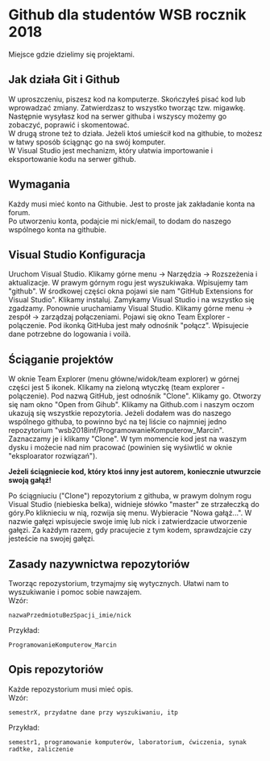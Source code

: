 # Github dla studentów WSB rocznik 2018
Miejsce gdzie dzielimy się projektami.

## Jak działa Git i Github
W uproszczeniu, piszesz kod na komputerze. Skończyłeś pisać kod lub wprowadzać zmiany. Zatwierdzasz to wszystko tworząc tzw. migawkę. Następnie wysyłasz kod na serwer githuba i wszyscy możemy go zobaczyć, poprawić i skomentować.<br/>
W drugą strone też to działa. Jeżeli ktoś umieścił kod na githubie, to możesz w łatwy sposób ściągnąc go na swój komputer.<br/>
W Visual Studio jest mechanizm, który ułatwia importowanie i eksportowanie kodu na serwer github.

## Wymagania
Każdy musi mieć konto na Githubie. Jest to proste jak zakładanie konta na forum.<br/>
Po utworzeniu konta, podajcie mi nick/email, to dodam do naszego wspólnego konta na githubie.

## Visual Studio Konfiguracja
Uruchom Visual Studio. Klikamy górne menu -> Narzędzia -> Rozszeżenia i aktualizacje. W prawym górnym rogu jest wyszukiwaka. Wpisujemy tam "github". W środkowej części okna pojawi sie nam "GitHub Extensions for Visual Studio". Klikamy instaluj. Zamykamy Visual Studio i na wszystko się zgadzamy. Ponownie uruchamiamy Visual Studio. Klikamy górne menu -> zespół -> zarządzaj połączeniami. Pojawi się okno Team Explorer - polączenie. Pod ikonką GitHuba jest mały odnośnik "połącz". Wpisujecie dane potrzebne do logowania i voilà.

## Ściąganie projektów
W oknie Team Explorer (menu główne/widok/team explorer) w górnej części jest 5 ikonek. Klikamy na zieloną wtyczkę (team explorer - polączenie). Pod nazwą GitHub, jest odnośnik "Clone". Klikamy go. Otworzy się nam okno "Open from Gihub". Klikamy na Github.com i naszym oczom ukazują się wszystkie repozytoria. Jeżeli dodałem was do naszego wspólnego githuba, to powinno być na tej liście co najmniej jedno repozytorium "wsb2018inf/ProgramowanieKomputerow_Marcin". Zaznaczamy je i klikamy "Clone". W tym momencie kod jest na waszym dysku i możecie nad nim pracować (powinien się wyśiwtlić w oknie "eksploarator rozwiązań").  

**Jeżeli ściągniecie kod, który ktoś inny jest autorem, koniecznie utwurzcie swoją gałąź!**  

Po ściągniuciu ("Clone") repozytorium z githuba, w prawym dolnym rogu Visual Studio (niebieska belka), widnieje słówko "master" ze strzałeczką do góry.Po kliknieciu w nią, rozwija się menu. Wybieracie "Nowa gałąź...". W nazwie gałęzi wpisujecie swoje imię lub nick i zatwierdzacie utworzenie gałęzi. Za każdym razem, gdy pracujecie z tym kodem, sprawdzajcie czy jesteście na swojej gałęzi.

## Zasady nazywnictwa repozytoriów
Tworząc repozystorium, trzymajmy się wytycznych. Ułatwi nam to wyszukiwanie i pomoc sobie nawzajem.<br/>
Wzór:
```
nazwaPrzedmiotuBezSpacji_imie/nick
```
Przykład:
``` 
ProgramowanieKomputerow_Marcin 
```
 
## Opis repozytoriów
Każde repozystorium musi mieć opis.<br/>
Wzór:
```
semestrX, przydatne dane przy wyszukiwaniu, itp
```
Przykład:
```
semestr1, programowanie komputerów, laboratorium, ćwiczenia, synak radtke, zaliczenie
```


